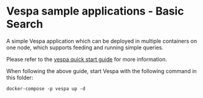 <!-- Copyright 2017 Yahoo Holdings. Licensed under the terms of the Apache 2.0 license. See LICENSE in the project root. -->
# Vespa sample applications - Basic Search

A simple Vespa application which can be deployed in multiple containers on one node, which supports
feeding and running simple queries.

Please refer to the
[vespa quick start guide](http://docs.vespa.ai/documentation/vespa-quick-start.html)
for more information.

When following the above guide, start Vespa with the following command in this folder:

```docker-compose -p vespa up -d```


